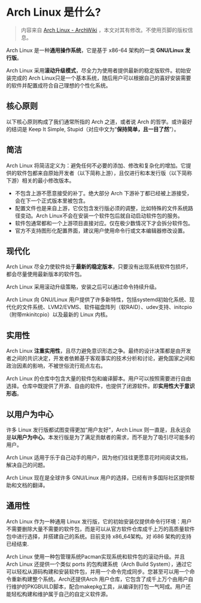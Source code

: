 # Arch Linux 是什么?

> 内容来自 [Arch Linux - ArchWiki](https://wiki.archlinux.org/title/Arch_Linux) ，本文对其有修改。不使用页脚的版权信息。

Arch Linux 是一种**通用操作系统**，它是基于 x86-64 架构的一类 **GNU/Linux 发行版**。

Arch Linux 采用**滚动升级模式**，尽全力为使用者提供最新的稳定版软件。初始安装完成的 Arch Linux只是一个基本系统，随后用户可以根据自己的喜好安装需要的软件并配置成符合自己理想的个性化系统。

## 核心原则

以下核心原则构成了我们通常所指的 Arch 之道，或者说 Arch 的哲学。或许最好的结词是 Keep It Simple, Stupid（对应中文为“**保持简单，且一目了然**”）。

## 简洁

Arch Linux 将简洁定义为：避免任何不必要的添加、修改和复杂化的增加。它提供的软件包都来自原始开发者（以下简称上游），且仅进行和本发行版（以下简称下游）相关的最小修改版本。

- 不包含上游不愿意接受的补丁。绝大部分 Arch 下游补丁都已经被上游接受，会在下一个正式版本里被包含。
- 配置文件也是来自上游，它仅包含发行版必须的调整，比如特殊的文件系统路径变动。Arch Linux不会在安装一个软件包后就自动启动软件包的服务。
- 软件包通常都和一个上游项目直接对应。仅在极少数情况下才会拆分软件包。
- 官方不支持图形化配置界面，建议用户使用命令行或文本编辑器修改设置。

## 现代化

Arch Linux 尽全力使软件处于**最新的稳定版本**，只要没有出现系统软件包损坏，都会尽量使用最新版本的软件包。

Arch Linux 采用滚动升级策略，安装之后可以通过命令持续升级。

Arch Linux 向 GNU/Linux 用户提供了许多新特性，包括systemd初始化系统、现代化的文件系统、LVM2/EVMS、软件磁盘阵列（软RAID）、udev支持、initcpio（附带mkinitcpio）以及最新的 Linux 内核。

## 实用性

Arch Linux **注重实用性**，且尽力避免意识形态之争。最终的设计决策都是由开发者之间的共识决定，开发者依赖基于客观事实的技术分析和讨论，避免国家之间和政治因素的影响，不被世俗流行观点左右。

Arch Linux 的仓库中包含大量的软件包和编译脚本。用户可以按照需要进行自由选择。仓库中既提供了开源、自由的软件，也提供了闭源软件。即**实用性大于意识形态**。

## 以用户为中心

许多 Linux 发行版都试图变得更加“用户友好”，Arch Linux 则一直是，且永远会是**以用户为中心**。本发行版是为了满足贡献者的需求，而不是为了吸引尽可能多的用户。

Arch Linux 适用于乐于自己动手的用户，因为他们往往更愿意花时间阅读文档，解决自己的问题。

Arch Linux 现在是全球许多 GNU/Linux 用户的选择，已经有许多国际社区提供帮助和文档的翻译。

## 通用性

Arch Linux 作为一种通用 Linux 发行版，它的初始安装仅提供命令行环境：用户不需要删除大量不需要的软件包，而是可以从官方软件仓库成千上万的高质量软件包中进行选择，并搭建自己的系统。目前支持 x86_64架构。对 i686 架构的支持已经结束.

Arch Linux 使用一种包管理系统Pacman实现系统和软件包的滚动升级。并且 Arch Linux 还提供一个类似 ports 的包构建系统（Arch Build System），通过它可以轻松从源码构建和安装软件包，并用一个命令完成同步。您甚至可以用一个命令重新构建整个系统。Arch还提供Arch 用户仓库，它包含了成千上万个由用户自行维护的PKGBUILD脚本，配合makepkg工具，从编译到打包一气呵成。用户还能轻松构建和维护属于自己的自定义软件源。

